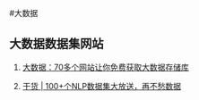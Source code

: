 #大数据

## 大数据数据集网站

1. [大数据：70多个网站让你免费获取大数据存储库](https://blog.csdn.net/sinat_22828505/article/details/51260890)

2. [干货 | 100+个NLP数据集大放送，再不愁数据](https://blog.csdn.net/tMb8Z9Vdm66wH68VX1/article/details/80174586)
